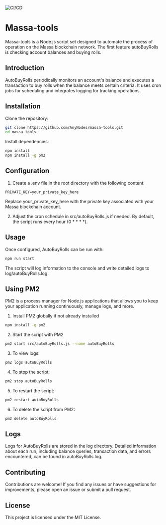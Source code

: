 ![CI/CD](https://github.com/AnyNodes/massa-tools/actions/workflows/cicd.yml/badge.svg)

# Massa-tools

Massa-tools is a Node.js script set designed to automate the process of operation on the Massa blockchain network. The first feature autoBuyRolls is checking account balances and buying rolls.

## Introduction

AutoBuyRolls periodically monitors an account's balance and executes a transaction to buy rolls when the balance meets certain criteria. It uses cron jobs for scheduling and integrates logging for tracking operations.

## Installation

Clone the repository:

```bash
git clone https://github.com/AnyNodes/massa-tools.git
cd massa-tools
```

Install dependencies:

```bash
npm install
npm install -g pm2
```

## Configuration

1.	Create a .env file in the root directory with the following content:

```dotenv
PRIVATE_KEY=your_private_key_here
```
Replace your_private_key_here with the private key associated with your Massa blockchain account.

2. Adjust the cron schedule in src/autoBuyRolls.js if needed. By default, the script runs every hour (0 * * * *).

## Usage

Once configured, AutoBuyRolls can be run with:

```bash
npm run start
```
The script will log information to the console and write detailed logs to log/autoBuyRolls.log.

## Using PM2

PM2 is a process manager for Node.js applications that allows you to keep your application running continuously, manage logs, and more.

1. Install PM2 globally if not already installed
```bash
npm install -g pm2
```

2. Start the script with PM2
```bash
pm2 start src/autoBuyRolls.js --name autoBuyRolls
```

3. To view logs:
```bash
pm2 logs autoBuyRolls
```

4. To stop the script:
```bash
pm2 stop autoBuyRolls
```

5. To restart the script:
```bash
pm2 restart autoBuyRolls
```

6. To delete the script from PM2:
```bash
pm2 delete autoBuyRolls
```
 
## Logs

Logs for AutoBuyRolls are stored in the log directory. Detailed information about each run, including balance queries, transaction data, and errors encountered, can be found in autoBuyRolls.log.

## Contributing

Contributions are welcome! If you find any issues or have suggestions for improvements, please open an issue or submit a pull request.

## License

This project is licensed under the MIT License.
